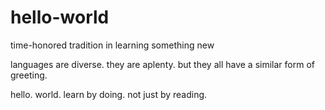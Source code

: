 # hello-world
time-honored tradition in learning something new

languages are diverse. they are aplenty.
but they all have a similar form of greeting.

hello. world.
learn by doing. not just by reading.
